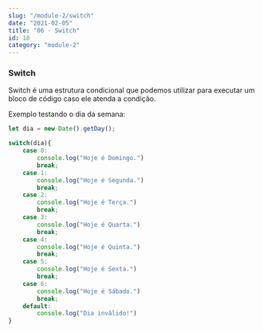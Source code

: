 ```yaml
---
slug: "/module-2/switch"
date: "2021-02-05"
title: "06 - Switch"
id: 18
category: "module-2"
---
```


### Switch

Switch é uma estrutura condicional que podemos utilizar para executar um bloco de código caso ele atenda a condição.

Exemplo testando o dia da semana:

```javascript
let dia = new Date().getDay();

switch(dia){
    case 0:
        console.log("Hoje é Domingo.")
        break;
    case 1:
        console.log("Hoje é Segunda.")
        break;
    case 2:
        console.log("Hoje é Terça.")
        break;
    case 3:
        console.log("Hoje é Quarta.")
        break;
    case 4:
        console.log("Hoje é Quinta.")
        break;
    case 5:
        console.log("Hoje é Sexta.")
        break;
    case 6:
        console.log("Hoje é Sábado.")
        break;
    default:
        console.log("Dia inválido!")
}
```
